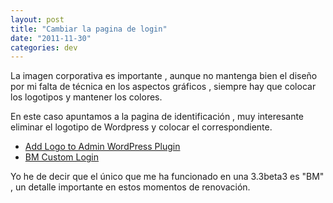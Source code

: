 ```yaml
---
layout: post
title: "Cambiar la pagina de login"
date: "2011-11-30"
categories: dev
---
```


La imagen corporativa es importante , aunque no mantenga bien el diseño por mi falta de técnica en los aspectos gráficos , siempre hay que colocar los logotipos y mantener los colores.

En este caso apuntamos a la pagina de identificación , muy interesante eliminar el logotipo de Wordpress y colocar el correspondiente.

- [Add Logo to Admin WordPress Plugin](https://bavotasan.com/2011/add-your-logo-to-the-wordpress-admin-and-login-page/ "Add Logo to Admin WordPress Plugin")
- [BM Custom Login](https://www.visualbeta.es/2652/blogs/bm-custom-login-plugin-de-wordpress-para-modificar-la-pagina-de-login/ "BM Custom Login")

Yo he de decir que el único que me ha funcionado en una 3.3beta3 es "BM" , un detalle importante en estos momentos de renovación.
